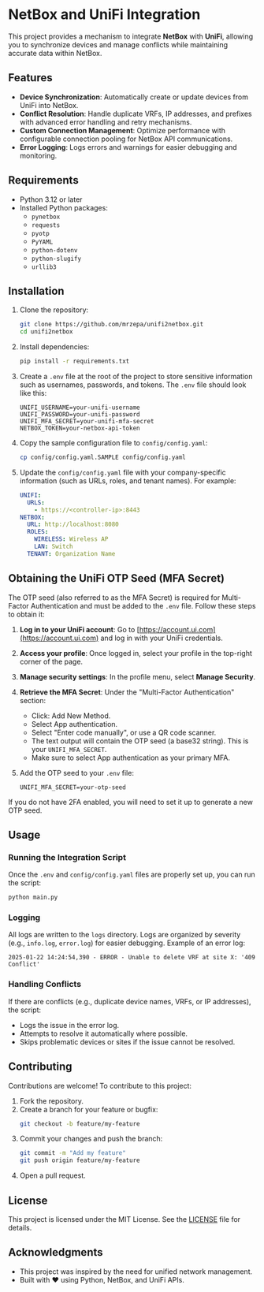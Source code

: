 # NetBox and UniFi Integration

This project provides a mechanism to integrate **NetBox** with **UniFi**, allowing you to synchronize devices and manage conflicts while maintaining accurate data within NetBox.

## Features

- **Device Synchronization**: Automatically create or update devices from UniFi into NetBox.
- **Conflict Resolution**: Handle duplicate VRFs, IP addresses, and prefixes with advanced error handling and retry mechanisms.
- **Custom Connection Management**: Optimize performance with configurable connection pooling for NetBox API communications.
- **Error Logging**: Logs errors and warnings for easier debugging and monitoring.

## Requirements

- Python 3.12 or later
- Installed Python packages:
  - `pynetbox`
  - `requests`
  - `pyotp`
  - `PyYAML`
  - `python-dotenv`
  - `python-slugify`
  - `urllib3`

## Installation

1. Clone the repository:
   ```bash
   git clone https://github.com/mrzepa/unifi2netbox.git
   cd unifi2netbox
   ```

2. Install dependencies:
   ```bash
   pip install -r requirements.txt
   ```

3. Create a `.env` file at the root of the project to store sensitive information such as usernames, passwords, and tokens. The `.env` file should look like this:
   ```plaintext
   UNIFI_USERNAME=your-unifi-username
   UNIFI_PASSWORD=your-unifi-password
   UNIFI_MFA_SECRET=your-unifi-mfa-secret
   NETBOX_TOKEN=your-netbox-api-token
   ```

4. Copy the sample configuration file to `config/config.yaml`:
   ```bash
   cp config/config.yaml.SAMPLE config/config.yaml
   ```
   
5. Update the `config/config.yaml` file with your company-specific information (such as URLs, roles, and tenant names). For example:
   ```yaml
   UNIFI:
     URLS:
       - https://<controller-ip>:8443
   NETBOX:
     URL: http://localhost:8080
     ROLES:
       WIRELESS: Wireless AP
       LAN: Switch
     TENANT: Organization Name
   ```
## Obtaining the UniFi OTP Seed (MFA Secret)

The OTP seed (also referred to as the MFA Secret) is required for Multi-Factor Authentication and must be added to the `.env` file. Follow these steps to obtain it:

1. **Log in to your UniFi account**:
   Go to [https://account.ui.com](https://account.ui.com) and log in with your UniFi credentials.

2. **Access your profile**:
   Once logged in, select your profile in the top-right corner of the page.

3. **Manage security settings**:
   In the profile menu, select **Manage Security**.

4. **Retrieve the MFA Secret**:
   Under the "Multi-Factor Authentication" section:
   - Click: Add New Method.
   - Select App authentication.
   - Select "Enter code manually", or use a QR code scanner.
   - The text output will contain the OTP seed (a base32 string). This is your `UNIFI_MFA_SECRET`.
   - Make sure to select App authentication as your primary MFA.

5. Add the OTP seed to your `.env` file:
   ```plaintext
   UNIFI_MFA_SECRET=your-otp-seed
   ```

If you do not have 2FA enabled, you will need to set it up to generate a new OTP seed.

## Usage

### Running the Integration Script

Once the `.env` and `config/config.yaml` files are properly set up, you can run the script:

```bash
python main.py
```

### Logging

All logs are written to the `logs` directory. Logs are organized by severity (e.g., `info.log`, `error.log`) for easier debugging. Example of an error log:

```plaintext
2025-01-22 14:24:54,390 - ERROR - Unable to delete VRF at site X: '409 Conflict'
```

### Handling Conflicts

If there are conflicts (e.g., duplicate device names, VRFs, or IP addresses), the script:
- Logs the issue in the error log.
- Attempts to resolve it automatically where possible.
- Skips problematic devices or sites if the issue cannot be resolved.

## Contributing

Contributions are welcome! To contribute to this project:
1. Fork the repository.
2. Create a branch for your feature or bugfix:
   ```bash
   git checkout -b feature/my-feature
   ```
3. Commit your changes and push the branch:
   ```bash
   git commit -m "Add my feature"
   git push origin feature/my-feature
   ```
4. Open a pull request.

## License

This project is licensed under the MIT License. See the [LICENSE](LICENSE) file for details.

## Acknowledgments

- This project was inspired by the need for unified network management.
- Built with ❤️ using Python, NetBox, and UniFi APIs.